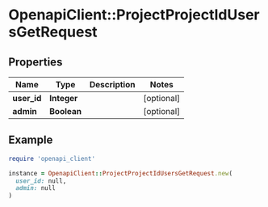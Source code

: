 # OpenapiClient::ProjectProjectIdUsersGetRequest

## Properties

| Name | Type | Description | Notes |
| ---- | ---- | ----------- | ----- |
| **user_id** | **Integer** |  | [optional] |
| **admin** | **Boolean** |  | [optional] |

## Example

```ruby
require 'openapi_client'

instance = OpenapiClient::ProjectProjectIdUsersGetRequest.new(
  user_id: null,
  admin: null
)
```

